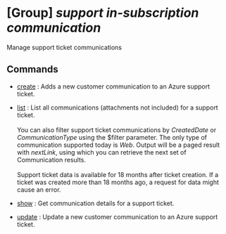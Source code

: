 # [Group] _support in-subscription communication_

Manage support ticket communications

## Commands

- [create](/Commands/support/in-subscription/communication/_create.md)
: Adds a new customer communication to an Azure support ticket.

- [list](/Commands/support/in-subscription/communication/_list.md)
: List all communications (attachments not included) for a support ticket. <br/></br> You can also filter support ticket communications by _CreatedDate_ or _CommunicationType_ using the $filter parameter. The only type of communication supported today is _Web_. Output will be a paged result with _nextLink_, using which you can retrieve the next set of Communication results. <br/><br/>Support ticket data is available for 18 months after ticket creation. If a ticket was created more than 18 months ago, a request for data might cause an error.

- [show](/Commands/support/in-subscription/communication/_show.md)
: Get communication details for a support ticket.

- [update](/Commands/support/in-subscription/communication/_update.md)
: Update a new customer communication to an Azure support ticket.
